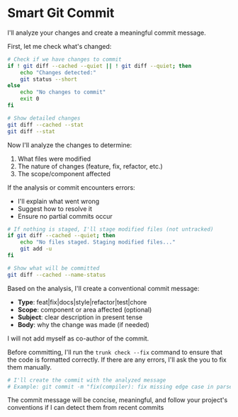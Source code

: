 # Smart Git Commit

I'll analyze your changes and create a meaningful commit message.

First, let me check what's changed:

```bash
# Check if we have changes to commit
if ! git diff --cached --quiet || ! git diff --quiet; then
    echo "Changes detected:"
    git status --short
else
    echo "No changes to commit"
    exit 0
fi

# Show detailed changes
git diff --cached --stat
git diff --stat
```

Now I'll analyze the changes to determine:

1. What files were modified
2. The nature of changes (feature, fix, refactor, etc.)
3. The scope/component affected

If the analysis or commit encounters errors:

- I'll explain what went wrong
- Suggest how to resolve it
- Ensure no partial commits occur

```bash
# If nothing is staged, I'll stage modified files (not untracked)
if git diff --cached --quiet; then
    echo "No files staged. Staging modified files..."
    git add -u
fi

# Show what will be committed
git diff --cached --name-status
```

Based on the analysis, I'll create a conventional commit message:

- **Type**: feat|fix|docs|style|refactor|test|chore
- **Scope**: component or area affected (optional)
- **Subject**: clear description in present tense
- **Body**: why the change was made (if needed)

I will not add myself as co-author of the commit.

Before committing, I'll run the `trunk check --fix` command to ensure that the
code is formatted correctly. If there are any errors, I'll ask the you to fix
them manually.

```bash
# I'll create the commit with the analyzed message
# Example: git commit -m "fix(compiler): fix missing edge case in parser"
```

The commit message will be concise, meaningful, and follow your project's
conventions if I can detect them from recent commits
